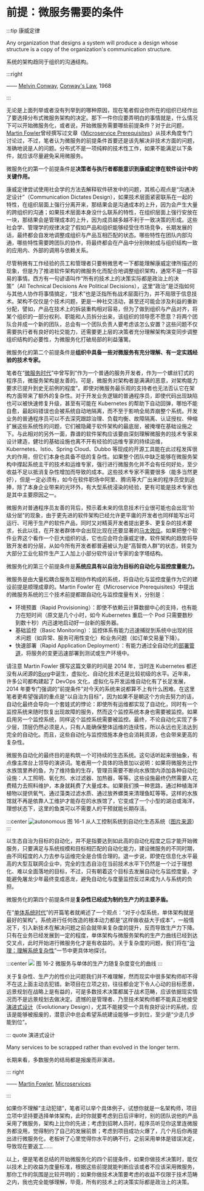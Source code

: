 # 前提：微服务需要的条件

:::tip 康威定律

Any organization that designs a system will produce a design whose structure is a copy of the organization's communication structure.

系统的架构趋同于组织的沟通结构。

:::right

—— [Melvin Conway](https://en.wikipedia.org/wiki/Melvin_Conway), [Conway's Law](https://en.wikipedia.org/wiki/Conway%27s_law), 1968

:::

无论是上面列举或者没有列举到的哪种原因，现在笔者假设你所在的组织已经作出了要选择分布式微服务架构的决定。那下一件你应要弄明白的事情就是，什么情况下可以开始微服务化，或者说，开始微服务需要哪些前提条件？对于此问题，[Martin Fowler](https://martinfowler.com/)曾经撰写过文章《[Microservice Prerequisites](https://martinfowler.com/bliki/MicroservicePrerequisites.html)》从技术角度专门讨论过，不过，笔者认为微服务的前提条件首要还是该先解决非技术方面的问题，准确地说是人的问题。分布式不是一项纯粹的技术性工作，如果不能满足以下条件，就应该尽量避免采用微服务。

微服务化的第一个前提条件是**决策者与执行者都能意识到康威定律在软件设计中的关键作用。**

康威定律尝试使用社会学的方法去解释软件研发中的问题，其核心观点是“沟通决定设计”（Communication Dictates Design），如果技术层面紧密联系在一起的特性，在组织层面上强行分离开来，那结果会是沟通成本的上升，因为会产生大量的跨组织的沟通；如果技术层面本身没什么联系的特性，在组织层面上强行安放在一块，那结果会是管理成本的上升，因为成员越多越不利于一致决策的形成。这些社会学、管理学的规律决定了假如产品和组织能够经受住市场竞争，长期发展的话，最终都会自发地调整成组织与产品互相匹配的状态。哪些特性在团队内部沟通，哪些特性需要跨团队的协作，将最终都会在产品中分别映射成与组织结构一致的应用内、外部的调用与依赖关系。

尽管稍微有工作经验的员工和管理者只要稍微思考一下都能理解康威定律所描述的现象，但是为了推进软件架构的微服务化而配合地调整组织架构，通常不是一件容易的事情。西方有一句谚语叫作“所有的技术上的决策实际都是政治上的决策”（All Technical Decisions Are Political Decisions），这里“政治”是泛指如何与其他人协作将事情搞定，“技术”也是泛指所有战术层面行为，并不局限于信息技术。架构不仅仅是个技术问题，更是一种社交活动，甚至还可能会涉及利益的重新分配，譬如，产品在技术上的拆装重构相对容易，但为了做到组织与产品对齐，将某个组织的一部分权利、职能和人员拆分出来，该组织的领导愿不愿意？将两个团队合并成一个新的团队，总会有一个团队负责人要考虑该怎么安置？这些问题不仅需要执行者有良好的社交能力，还需要更上层的决策者充分理解架构演变同步调整组织结构的必要性，为微服务化打破局部的利益藩篱。

微服务化的第二个前提条件是**组织中具备一些对微服务有充分理解、有一定实践经验的技术专家。**

笔者在“[微服务时代](/architecture/architect-history/microservices.html)”中曾写到“作为一个普通的服务开发者，作为一个螺丝钉式的程序员，微服务架构是友善的。可是，微服务对架构者是满满的恶意，对架构能力要求已提升到史无前例的程度”。即使对微服务最乐观的支持者也无法否认它在架构方面带来了额外的复杂性。对于开发业务逻辑的普通程序员，即使代码出现缺陷也可以被快速修复升级，甚至有可能在 Kubernetes 的帮助下自动回弹，哪怕不能自愈，最起码错误也会被系统自动地隔离，而不至于影响全局弄崩整个系统。开发业务的普通程序员可以不去深究跟踪治理、负载均衡、故障隔离、认证授权、伸缩扩展这些系统性的问题，它们被隐藏于软件架构的最底层，被掩埋在基础设施之下。与此相对的另外一面，靠谱的软件架构应该要由深刻理解微服务的技术专家来设计建造，健壮的基础设施也离不开有经验的运维专家的持续运维，Kubernetes、Istio、Spring Cloud、Dubbo 等现成的开源工具能在此过程发挥很大的作用，但它们本身也具备不低的复杂性。如果整个团队中缺乏能够在微服务架构中撑起系统主干的技术和运维专家，强行进行微服务化并不会有任何好处，至少收益不足以抵消复杂性增加而导致的成本。这些技术专家不需要很多（能多当然更好），但是一定必须有，如今在软件职场中阿里、腾讯等大厂出来的程序员受到追捧，除了本身企业带来的光环外，有大型系统浸染的经验，更有可能是技术专家也是其中主要原因之一。

微服务对普通程序员友善的背后，预示着未来的信息技术行业很可能也会出现“阶级分层”的现象，由于更先进的软件架构已经允许更平庸的开发者也同样能写出可运行、可用于生产的软件产品，同时又对精英开发者提出更多、更复杂的技术要求，长此以往，在开发者群体中会出现比现在还要显著的[马太效应](https://en.wikipedia.org/wiki/Matthew_effect)。如果把整个软件业界这个看作一个巨大组织的话，它也应会符合康威定律，软件架构的趋势将导致开发者的分层，从如今所有开发者都普遍被认为是“高智商人群”的状态，转变为大部分工业化软件生产工人加上小部分软件设计专家的金字塔结构。

微服务化的第三个前提条件是**系统应具有以自治为目标的自动化与监控度量能力。**

微服务是由大量松耦合服务互相协作构成的系统，将自动化与监控度量作为它的建设前提是顺理成章的。Martin Fowler 在《Microservice Prerequisites》中提出的微服务系统的三个技术前提都跟自动化与监控度量有关，分别是：

- 环境预置（Rapid Provisioning）：即使不依赖云计算数据中心的支持，也有能力在短时间（原文是几个小时，如今 Kubernetes 重启一个 Pod 只需要数秒到数十秒）内迅速地启动好一台新的服务器。
- 基础监控（Basic Monitoring）：监控体系有能力迅速捕捉到系统中出现的技术问题（如异常、服务可用性变化）和业务问题（如订单交易量下降）。
- 快速部署（Rapid Application Deployment）：有能力通过全自动化的[部署管道](https://martinfowler.com/bliki/DeploymentPipeline.html)，将服务的变更迅速部署到测试或生产环境中。

请注意 Martin Fowler 撰写这篇文章的时间是 2014 年，当时连 Kubernetes 都还没有从闭源的[Borg](<https://en.wikipedia.org/wiki/Borg_(cluster_manager)>)中诞生，虚拟化、自动化技术还是比较初级的水平。近年来，许多公司都构建起了 DevOps 文化，虚拟化与开发运维自动化有了长足发展，2014 年要专门强调的“前提条件”对今天的系统来说都算不上有什么困难。在这里笔者更希望强调的重点是“以自治为目标”，因为如果不是朝这个方向去努力的话，自动化最终会导向一个套娃式的悖论：即使所有运维都实现了自动化，同时有一个监控系统来随时恢复出现故障的服务，然而这个监控系统本身也需要被监控。如果启用另一个监控系统，同样这个监控系统需要被监控。最终，不论自动化实现了多少层，顶层仍然必须是人，只有人能确保整体运维的连续性，所以永远也无法达到完全的自动化。而且，这些自动化与监控措施本身也会消耗资源，也会带来更高的复杂性。

微服务自动化的最终目的是构筑一个可持续的生态系统。这句话听起来很抽象，有点像主席台上领导的演讲词。笔者用一个具体的场景加以说明：如果将微服务比作水族馆里养的鱼，为了维持鱼的生存，管理员需要不断向水族馆内添加各种自动化设施：人工照明、氧化剂、水过滤器、加热器，等等。这些设施最终仍然需要人花费精力去照料维护，本身就耗费了大量成本。如果我们换一种思路，通过种植海洋植物以提供氧气、通过藻类过滤水质、通过放养螺类来清理鱼缸等等。这样的水族馆就不再是依靠人工维护才能存在的水族馆了，它变成了一个小型的湖泊或海洋，理想状态下，这里的鱼类可以不需要人的干预就能长期存活。

:::center
![autonomous](./images/autonomous.png)
图 16-1 从人工控制系统到自动化生态系统（[图片来源](https://blog.container-solutions.com/microservices-artificial-intelligence-os)）
:::

以生态自治为目标的自动化，并不是指要达到如此高的自动化程度之后才能开始微服务，只要满足与系统规模和目标相匹配的自动化能力，建设微服务的不同时期，由不同程度的人力去参与运维完全是合情合理的。退一步说，即使在信息化水平最高的大型互联网企业中，完全的生态自治在当前技术水平下仍然是一个过于理想化、难以全面落地的目标，不过，只有朝着这个目标去发展自动化与监控度量，才能避免屠龙少年最终变成恶龙，避免自动化与度量监控反过来成为人与系统的负担。

微服务化的第四个前提条件是**复杂性已经成为制约生产力的主要矛盾。**

在“[单体系统时代](/architecture/architect-history/monolithic.html)”的开篇笔者就阐述了一个观点：“对于小型系统，单体架构就是最好的架构”。系统进行任何改造的根本动力都是“这样做收益大于成本”，一般情况下，引入新技术在解决问题之前会就带来复杂度的提升，反而导致生产力下降。只有在业务已经发展到一定的程度，单体架构与微服务架构的生产力曲线已经到达交叉点，此时开始进行微服务化才是有收益的。关于复杂度的问题，我们将在“[治理：理解系统复杂性](/methodology/forward-msa/governance.html)”一节中更具体地探讨。

:::center
![](./images/line.png)
图 16-2 微服务与单体的生产力随复杂度变化的曲线
:::

关于复杂性、生产力的性价比问题我们并不难理解，然而现实中很多架构师却不得不在这上面主动去犯错。新项目在立项之初，往往都会定下令人心动的目标愿景，远景规划在战略上是有益的，可是多数技术决策都属于战术范畴，应该依据现实情况而不是远景规划去做决定。遗憾的是管理者、乃至技术架构师都不能真正地接受[演进式设计](https://martinfowler.com/articles/microservices.html#EvolutionaryDesign)（Evolutionary Design），尤其不能接受一个具有良好设计的系统，应该是能够被报废的，潜意识中总会希望系统建设能够一步到位，至少是“少走几步能到位”。

::: quote 演进式设计

Many services to be scrapped rather than evolved in the longer term.

长期来看，多数服务的结局都是报废而非演进。

::: right

—— [Martin Fowler](https://martinfowler.com/), [Microservices](https://martinfowler.com/articles/microservices.html#EvolutionaryDesign)

:::

如果你不理解“主动犯错”，笔者可以举个具体例子，试想你就是一名架构师，项目立项中坚持要选择单体架构，此时你就要考虑到日后评审时，别的团队说他的产品采用了微服务，架构上比你的先进；考虑到招聘人员时，程序员听见你这里连微服务都没用，觉得制约了自己的发展前景；考虑到项目成功火爆了，几个月后你再提出进行微服务化，老板听了心里觉得你水平的确不行，之前采用单体是错误决定，导致现在要返工……

以上，便是笔者总结的开始微服务化的四个前提条件，如果你做技术决策时，能仅以技术上的收益为度量标准，根据这些前提就能判断应该或者不应该采用微服务，那你工作的氛围是比较开明的；如果你做技术决策要考虑的收益不仅限于技术范畴之内，我也完全能够理解，毕竟，所有的技术上的决策实际都是政治上的决策。
